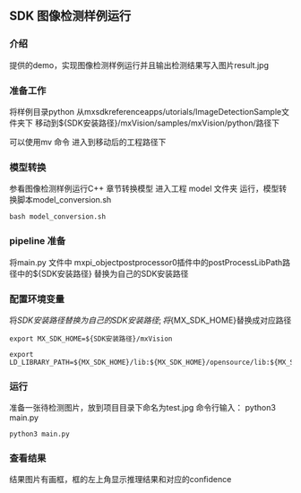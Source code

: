 ## SDK 图像检测样例运行

### 介绍
提供的demo，实现图像检测样例运行并且输出检测结果写入图片result.jpg

### 准备工作
将样例目录python 从mxsdkreferenceapps/utorials/ImageDetectionSample文件夹下 移动到${SDK安装路径}/mxVision/samples/mxVision/python/路径下

可以使用mv 命令
进入到移动后的工程路径下

### 模型转换
参看图像检测样例运行C++ 章节转换模型
进入工程 model 文件夹 运行，模型转换脚本model_conversion.sh
```
bash model_conversion.sh
```

### pipeline 准备
将main.py 文件中 mxpi_objectpostprocessor0插件中的postProcessLibPath路径中的${SDK安装路径} 替换为自己的SDK安装路径

### 配置环境变量
将${SDK安装路径}替换为自己的SDK安装路径; 将${MX_SDK_HOME}替换成对应路径

```
export MX_SDK_HOME=${SDK安装路径}/mxVision

export LD_LIBRARY_PATH=${MX_SDK_HOME}/lib:${MX_SDK_HOME}/opensource/lib:${MX_SDK_HOME}/opensource/lib64
```

### 运行
准备一张待检测图片，放到项目目录下命名为test.jpg
命令行输入：
python3 main.py

```
python3 main.py
```

### 查看结果
结果图片有画框，框的左上角显示推理结果和对应的confidence